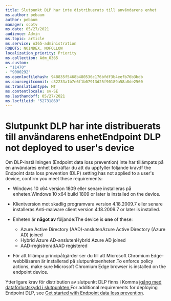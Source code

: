 ```yaml
---
title: Slutpunkt DLP har inte distribuerats till användarens enhet
ms.author: pebaum
author: pebaum
manager: scotv
ms.date: 05/27/2021
audience: Admin
ms.topic: article
ms.service: o365-administration
ROBOTS: NOINDEX, NOFOLLOW
localization_priority: Priority
ms.collection: Adm_O365
ms.custom:
- "11470"
- "9000292"
ms.openlocfilehash: 948835f5468b480536c176bfdf3b4eefb76b3bdb
ms.sourcegitcommit: c32233a1b7e6f1b07913d25f90189a58a8de2560
ms.translationtype: MT
ms.contentlocale: sv-SE
ms.lasthandoff: 05/27/2021
ms.locfileid: "52731869"
---
```

# <a name="endpoint-dlp-not-deployed-to-users-device"></a><span data-ttu-id="f6e0c-102">Slutpunkt DLP har inte distribuerats till användarens enhet</span><span class="sxs-lookup"><span data-stu-id="f6e0c-102">Endpoint DLP not deployed to user's device</span></span>

<span data-ttu-id="f6e0c-103">Om DLP-inställningen (Endpoint data loss prevention) inte har tillämpats på en användares enhet bekräftar du att du uppfyller följande krav:</span><span class="sxs-lookup"><span data-stu-id="f6e0c-103">If the Endpoint data loss prevention (DLP) setting has not applied to a user's device, confirm you meet these requirements:</span></span>

- <span data-ttu-id="f6e0c-104">Windows 10 x64 version 1809 eller senare installeras på enheten.</span><span class="sxs-lookup"><span data-stu-id="f6e0c-104">Windows 10 x64 build 1809 or later is installed on the device.</span></span>
- <span data-ttu-id="f6e0c-105">Klientversion mot skadlig programvara version 4.18.2009.7 eller senare installeras.</span><span class="sxs-lookup"><span data-stu-id="f6e0c-105">Anti-malware client version 4.18.2009.7 or later is installed.</span></span>
- <span data-ttu-id="f6e0c-106">Enheten är **något av** följande:</span><span class="sxs-lookup"><span data-stu-id="f6e0c-106">The device is **one** of these:</span></span>
    
    - <span data-ttu-id="f6e0c-107">Azure Active Directory (AAD)-ansluten</span><span class="sxs-lookup"><span data-stu-id="f6e0c-107">Azure Active Directory (Azure AD) joined</span></span>
    - <span data-ttu-id="f6e0c-108">Hybrid Azure AD-ansluten</span><span class="sxs-lookup"><span data-stu-id="f6e0c-108">Hybrid Azure AD joined</span></span>
    - <span data-ttu-id="f6e0c-109">AAD-registrerad</span><span class="sxs-lookup"><span data-stu-id="f6e0c-109">AAD registered</span></span>

- <span data-ttu-id="f6e0c-110">För att tillämpa principåtgärder ser du till att Microsoft Chromium Edge-webbläsaren är installerad på slutpunktsenheten.</span><span class="sxs-lookup"><span data-stu-id="f6e0c-110">To enforce policy actions, make sure Microsoft Chromium Edge browser is installed on the endpoint device.</span></span>

<span data-ttu-id="f6e0c-111">Ytterligare krav för distribution av slutpunkt DLP finns i Komma [igång med dataförlustskydd i slutpunkten.](/microsoft-365/compliance/endpoint-dlp-getting-started#prepare-your-endpoints)</span><span class="sxs-lookup"><span data-stu-id="f6e0c-111">For additional requirements for deploying Endpoint DLP, see [Get started with Endpoint data loss prevention](/microsoft-365/compliance/endpoint-dlp-getting-started#prepare-your-endpoints).</span></span>